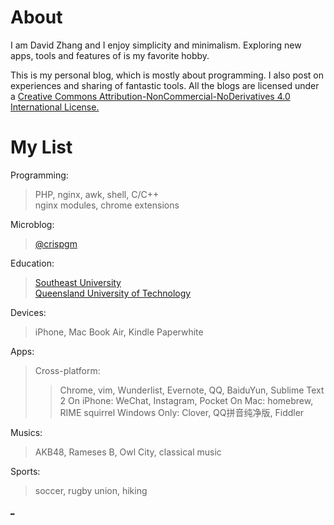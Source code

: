 About
==========

I am David Zhang and I enjoy simplicity and minimalism. 
Exploring new apps, tools and features of is my favorite hobby. 

This is my personal blog, which is mostly about programming. I also post on experiences and sharing of fantastic tools.
All the blogs are licensed under a [Creative Commons Attribution-NonCommercial-NoDerivatives 4.0 International License.](http://creativecommons.org/licenses/by-nc-nd/4.0/) 

My List
==========

Programming:
> PHP, nginx, awk, shell, C/C++  
> nginx modules, chrome extensions

Microblog:
> [@crispgm](http://www.weibo.com/crispgm)

Education:
> [Southeast University](http://www.seu.edu.cn)  
> [Queensland University of Technology](http://www.qut.edu.au)

Devices:
> iPhone, Mac Book Air, Kindle Paperwhite

Apps:  
> Cross-platform:
> > Chrome, vim, Wunderlist, Evernote, QQ, BaiduYun, Sublime Text 2
> On iPhone:
> > WeChat, Instagram, Pocket
> On Mac:
> > homebrew, RIME squirrel
> Windows Only:
> > Clover, QQ拼音纯净版, Fiddler

Musics:
> AKB48, Rameses B, Owl City, classical music

Sports:
> soccer, rugby union, hiking

[_](http://crispgm.github.io/image/gwp1.jpg)

